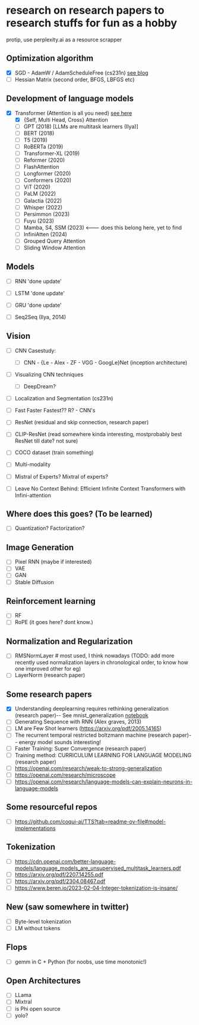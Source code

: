 # research on research papers to research stuffs for fun as a hobby
protip, use  perplexity.ai as a resource scrapper


## Optimization algorithm
- [x] SGD - AdamW / AdamScheduleFree (cs231n) [see blog](https://akash5100.github.io/blog/2024/04/12/Optimization_techniques.html)
- [ ] Hessian Matrix (second order, BFGS, LBFGS etc)

## Development of language models
- [x] Transformer (Attention is all you need) [see here](https://akash5100.github.io/blog/2024/04/28/Transformers.html)
  - [x] {Self, Multi Head, Cross} Attention
  - [ ] GPT (2018) [LLMs are multitask learners (Ilya)]
  - [ ] BERT (2018)
  - [ ] T5 (2019)
  - [ ] RoBERTa (2019)
  - [ ] Transformer-XL (2019)
  - [ ] Reformer (2020)
  - [ ] FlashAttention
  - [ ] Longformer (2020)
  - [ ] Conformers (2020)
  - [ ] ViT (2020)
  - [ ] PaLM (2022)
  - [ ] Galactia (2022)
  - [ ] Whisper (2022)
  - [ ] Persimmon (2023)
  - [ ] Fuyu (2023)
  - [ ] Mamba, S4, SSM (2023)  <--- does this belong here, yet to find
  - [ ] InfiniAtten (2024)
  - [ ] Grouped Query Attention
  - [ ] Sliding Window Attention

## Models
- [ ] RNN 'done update'
- [ ] LSTM 'done update'
- [ ] GRU 'done update'
- [ ] Seq2Seq (Ilya, 2014)


## Vision
- [ ] CNN Casestudy: 
  - [ ] CNN - {Le - Alex - ZF - VGG - GoogLe}Net (inception architecture)
- [ ] Visualizing CNN techniques
  - [ ] DeepDream?
- [ ] Localization and Segmentation (cs231n)
- [ ] Fast Faster Fastest?? R? - CNN's 
- [ ] ResNet (residual and skip connection, research paper)
- [ ] CLIP-ResNet (read somewhere kinda interesting, mostprobably best ResNet till date? not sure)
- [ ] COCO dataset (train something) 

- [ ] Multi-modality
- [ ] Mistral of Experts? Mixtral of experts?
- [ ] Leave No Context Behind: Efficient Infinite Context Transformers with Infini-attention


## Where does this goes? (To be learned)
- [ ] Quantization? Factorization?


## Image Generation
- [ ] Pixel RNN (maybe if interested)
- [ ] VAE
- [ ] GAN
- [ ] Stable Diffusion

## Reinforcement learning
- [ ] RF
- [ ] RoPE (it goes here? dont know.)

## Normalization and Regularization
- [ ] RMSNormLayer # most used, I think nowadays
(TODO: add more recently used normalization layers in chronological order, to know how one improved other for eg)
- [ ] LayerNorm (research paper)

## Some research papers
- [x] Understanding deeplearning requires rethinking generalization (research paper)-- See mnist_generalization [notebook](./mnist_generalization.ipynb)
- [ ] Generating Sequence with RNN (Alex graves, 2013)
- [ ] LM are Few Shot learners (https://arxiv.org/pdf/2005.14165)
- [ ] The recurrent temporal restricted boltzmann machine (research paper)-- energy model sounds interesting!
- [ ] Faster Training: Super Convergence (research paper)
- [ ] Training method: CURRICULUM LEARNING FOR LANGUAGE MODELING (research paper)
- [ ] https://openai.com/research/weak-to-strong-generalization
- [ ] https://openai.com/research/microscope
- [ ] https://openai.com/research/language-models-can-explain-neurons-in-language-models

## Some resourceful repos 
- [ ] https://github.com/coqui-ai/TTS?tab=readme-ov-file#model-implementations

## Tokenization
- [ ] https://cdn.openai.com/better-language-models/language_models_are_unsupervised_multitask_learners.pdf
- [ ] https://arxiv.org/pdf/2207.14255.pdf
- [ ] https://arxiv.org/pdf/2304.08467.pdf
- [ ] https://www.beren.io/2023-02-04-Integer-tokenization-is-insane/

## New (saw somewhere in twitter)
- [ ] Byte-level tokenization
- [ ] LM without tokens

## Flops
- [ ] gemm in C + Python (for noobs, use time monotonic!)

## Open Architectures
- [ ] LLama 
- [ ] Mixtral
- [ ] is Phi open source
- [ ] yolo?